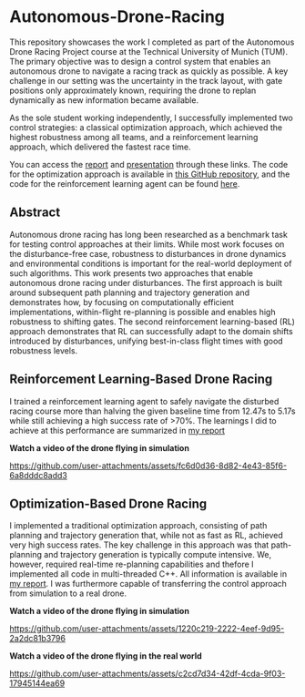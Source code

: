 # Autonomous-Drone-Racing
This repository showcases the work I completed as part of the Autonomous Drone Racing Project course at the Technical University of Munich (TUM). The primary objective was to design a control system that enables an autonomous drone to navigate a racing track as quickly as possible. A key challenge in our setting was the uncertainty in the track layout, with gate positions only approximately known, requiring the drone to replan dynamically as new information became available.

As the sole student working independently, I successfully implemented two control strategies: a classical optimization approach, which achieved the highest robustness among all teams, and a reinforcement learning approach, which delivered the fastest race time.

You can access the [report](todo) and [presentation](todo) through these links. The code for the optimization approach is available in [this GitHub repository](todo), and the code for the reinforcement learning agent can be found [here](todo).

## Abstract
Autonomous drone racing has long been researched as a benchmark task for testing control approaches at their limits. While most work focuses on the disturbance-free case, robustness to disturbances in drone dynamics and environmental conditions is important for the real-world deployment of such algorithms. This work presents two approaches that enable autonomous drone racing under disturbances. The first approach is built around subsequent path planning and trajectory generation and demonstrates how, by focusing on computationally efficient implementations, within-flight re-planning is possible and enables high robustness to shifting gates.  The second reinforcement learning-based (RL) approach demonstrates that RL can successfully adapt to the domain shifts introduced by disturbances, unifying best-in-class flight times with good robustness levels.

## Reinforcement Learning-Based Drone Racing
I trained a reinforcement learning agent to safely navigate the disturbed racing course more than halving the given baseline time from 12.47s to 5.17s while still achieving a high success rate of >70%. The learnings I did to achieve at this performance are summarized in [my report]()

**Watch a video of the drone flying in simulation**

https://github.com/user-attachments/assets/fc6d0d36-8d82-4e43-85f6-6a8dddc8add3



## Optimization-Based Drone Racing
I implemented a traditional optimization approach, consisting of path planning and trajectory generation that, while not as fast as RL, achieved very high success rates. The key challenge in this approach was that path-planning and trajectory generation is typically compute intensive. We, however, required real-time re-planning capabilities and thefore I implemented all code in multi-threaded C++. All information is available in [my report](). I was furthermore capable of transferring the control approach from simulation to a real drone.

**Watch a video of the drone flying in simulation**


https://github.com/user-attachments/assets/1220c219-2222-4eef-9d95-2a2dc81b3796



**Watch a video of the drone flying in the real world**

https://github.com/user-attachments/assets/c2cd7d34-42df-4cda-9f03-17945144ea69

